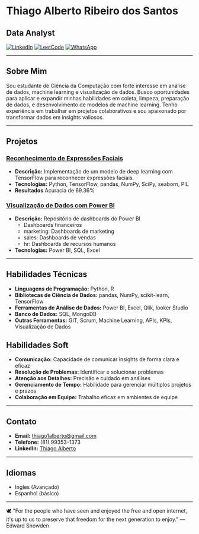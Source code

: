 # Thiago Alberto Ribeiro dos Santos

## Data Analyst

[![LinkedIn](https://img.shields.io/badge/-LinkedIn-blue)](https://www.linkedin.com/in/thiago-alberto-864121190/)
[![LeetCode](https://img.shields.io/badge/-LeetCode-black)](https://leetcode.com/thiago1alberto/)
[![WhatsApp](https://img.shields.io/badge/-WhatsApp-green)](https://wa.me/qr/NTC2WJMV7MTMA1)

---

## Sobre Mim

Sou estudante de Ciência da Computação com forte interesse em análise de dados, machine learning e visualização de dados. Busco oportunidades para aplicar e expandir minhas habilidades em coleta, limpeza, preparação de dados, e desenvolvimento de modelos de machine learning. Tenho experiência em trabalhar em projetos colaborativos e sou apaixonado por transformar dados em insights valiosos.

---

## Projetos

### [Reconhecimento de Expressões Faciais](https://github.com/Thiago1alberto/Reconhecimento-de-emocoes-faciais)
- **Descrição:** Implementação de um modelo de deep learning com TensorFlow para reconhecer expressões faciais.
- **Tecnologias:** Python, TensorFlow, pandas, NumPy, SciPy, seaborn, PIL
- **Resultados** Acuracia de 69.36%

### [Visualização de Dados com Power BI](https://github.com/Thiago1alberto/PowerBi)
- **Descrição:**  Repositório de dashboards do Power BI
  - Dashboards financeiros
  - marketing: Dashboards de marketing
  - sales: Dashboards de vendas
  - hr: Dashboards de recursos humanos
- **Tecnologias:** Power BI, SQL, Excel

---

## Habilidades Técnicas

- **Linguagens de Programação:** Python, R
- **Bibliotecas de Ciência de Dados:** pandas, NumPy, scikit-learn, TensorFlow
- **Ferramentas de Análise de Dados:** Power BI, Excel, Qlik, looker Studio 
- **Banco de Dados:** SQL, MongoDB
- **Outras Ferramentas:** GIT, Scrum, Machine Learning, APIs, KPIs, Visualização de Dados

## Habilidades Soft

- **Comunicação:** Capacidade de comunicar insights de forma clara e eficaz
- **Resolução de Problemas:** Identificar e solucionar problemas
- **Atenção aos Detalhes:** Precisão e cuidado em análises 
- **Gerenciamento de Tempo:** Habilidade para gerenciar múltiplos projetos e prazos
- **Colaboração em Equipe:** Trabalho eficaz em ambientes de equipe
---

## Contato

- **Email:** thiago1alberto@gmail.com
- **Telefone:** (81) 99353-1373
- **LinkedIn:** [Thiago Alberto](https://www.linkedin.com/in/thiago-alberto-864121190/)

---

## Idiomas 
- Ingles (Avançado)
- Espanhol (básico)

---

🕊 "For the people who have seen and enjoyed the free and open internet, it's up to us to preserve that freedom for the next generation to enjoy." — Edward Snowden
